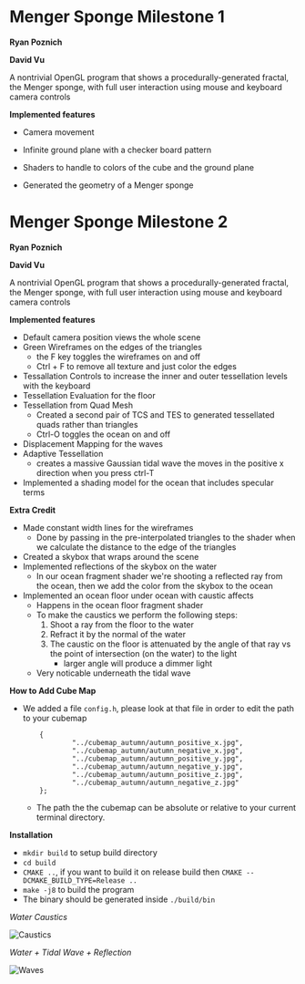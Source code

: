 # Menger Sponge Milestone 1

**Ryan Poznich**

**David Vu**

A nontrivial OpenGL program that shows a procedurally-generated fractal, the Menger sponge, with full user interaction using mouse and keyboard camera controls

**Implemented features**

* Camera movement

* Infinite ground plane with a checker board pattern

* Shaders to handle to colors of the cube and the ground plane

* Generated the geometry of a Menger sponge


# Menger Sponge Milestone 2

**Ryan Poznich**

**David Vu**

A nontrivial OpenGL program that shows a procedurally-generated fractal, the Menger sponge, with full user interaction using mouse and keyboard camera controls

**Implemented features**

* Default camera position views the whole scene
* Green Wireframes on the edges of the triangles
    - the F key toggles the wireframes on and off
    - Ctrl + F to remove all texture and just color the edges
* Tessallation Controls to increase the inner and outer tessellation levels with the keyboard
* Tessellation Evaluation for the floor
* Tessellation from Quad Mesh 
    - Created a second pair of TCS and TES to generated tessellated quads rather than triangles
    - Ctrl-O toggles the ocean on and off
* Displacement Mapping for the waves
* Adaptive Tessellation
    - creates a massive Gaussian tidal wave the moves in the positive x direction when you press ctrl-T
* Implemented a shading model for the ocean that includes specular terms

**Extra Credit**

* Made constant width lines for the wireframes
    - Done by passing in the pre-interpolated triangles to the shader when we calculate the distance to the edge of the triangles
* Created a skybox that wraps around the scene
* Implemented reflections of the skybox on the water
    - In our ocean fragment shader we're shooting a reflected ray from the ocean, then we add the color from the skybox to the ocean
* Implemented an ocean floor under ocean with caustic affects
    - Happens in the ocean floor fragment shader
    - To make the caustics we perform the following steps:
        1. Shoot a ray from the floor to the water
        2. Refract it by the normal of the water
        3. The caustic on the floor is attenuated by the angle of that ray vs the point of intersection (on the water) to the light
            - larger angle will produce a dimmer light
    - Very noticable underneath the tidal wave


**How to Add Cube Map**

* We added a file `config.h`, please look at that file in order to edit the path to your cubemap

    ```std::vector<std::string> faces
        {
                "../cubemap_autumn/autumn_positive_x.jpg",
                "../cubemap_autumn/autumn_negative_x.jpg",
                "../cubemap_autumn/autumn_positive_y.jpg",
                "../cubemap_autumn/autumn_negative_y.jpg",
                "../cubemap_autumn/autumn_positive_z.jpg",
                "../cubemap_autumn/autumn_negative_z.jpg"
        };
    ```

    - The path the the cubemap can be absolute or relative to your current terminal directory.


**Installation**

*  `mkdir build` to setup build directory
*  `cd build`
* `CMAKE ..`, if you want to build it on release build then `CMAKE --DCMAKE_BUILD_TYPE=Release ..`
* `make -j8` to build the program
* The binary should be generated inside `./build/bin`



*Water Caustics*

![Caustics](https://media.giphy.com/media/THkPwLql3kx2bv9dzW/giphy.gif)

*Water + Tidal Wave + Reflection*

![Waves](https://media.giphy.com/media/XJeM1TiY3jI6JZKI4Z/giphy.gif)